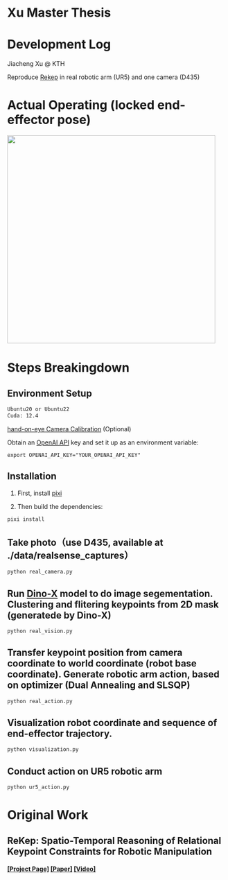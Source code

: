 # Xu Master Thesis

# Development Log
Jiacheng Xu @ KTH

Reproduce [Rekep](https://arxiv.org/abs/2409.01652) in real robotic arm (UR5) and one camera (D435)

# Actual Operating (locked end-effector pose)
<img  src="media/pen-in-holder.gif" width="480">

# Steps Breakingdown

## Environment Setup
```bash
Ubuntu20 or Ubuntu22
Cuda: 12.4
```
[hand-on-eye Camera Calibration](https://github.com/heyjiacheng/hand-eye-calibration) (Optional)

Obtain an [OpenAI API](https://openai.com/blog/openai-api) key and set it up as an environment variable:
```Shell
export OPENAI_API_KEY="YOUR_OPENAI_API_KEY"
```

## Installation

1. First, install [pixi](https://pixi.sh/latest/#installation)

2. Then build the dependencies:
```bash
pixi install
```

## Take photo（use D435, available at ./data/realsense_captures）
```bash
python real_camera.py
```

## Run [Dino-X](https://arxiv.org/abs/2411.14347) model to do image segementation. Clustering and flitering keypoints from 2D mask (generatede by Dino-X)
```bash
python real_vision.py
```

## Transfer keypoint position from camera coordinate to world coordinate (robot base coordinate). Generate robotic arm action, based on optimizer (Dual Annealing and SLSQP)
```bash
python real_action.py
```

## Visualization robot coordinate and sequence of end-effector trajectory.
```bash
python visualization.py
```

## Conduct action on UR5 robotic arm
```bash
python ur5_action.py
```



# Original Work

## ReKep: Spatio-Temporal Reasoning of Relational Keypoint Constraints for Robotic Manipulation

#### [[Project Page]](https://rekep-robot.github.io/) [[Paper]](https://rekep-robot.github.io/rekep.pdf) [[Video]](https://youtu.be/2S8YhBdLdww)

